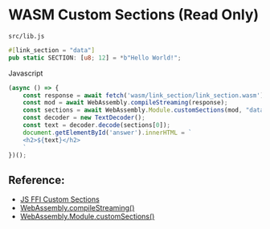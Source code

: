 # WASM Custom Sections (Read Only)

`src/lib.js`
```rust
#[link_section = "data"]
pub static SECTION: [u8; 12] = *b"Hello World!";
```

Javascript
```javascript
(async () => {
    const response = await fetch('wasm/link_section/link_section.wasm');
    const mod = await WebAssembly.compileStreaming(response);
    const sections = await WebAssembly.Module.customSections(mod, "data");
    const decoder = new TextDecoder();
    const text = decoder.decode(sections[0]);
    document.getElementById('answer').innerHTML = `
    <h2>${text}</h2>
    `
})();
```

<div id="answer"></div>

## Reference:
- [JS FFI Custom Sections](https://rustwasm.github.io/docs/book/reference/js-ffi.html#custom-sections)
- [WebAssembly.compileStreaming()](https://developer.mozilla.org/en-US/docs/Web/JavaScript/Reference/Global_Objects/WebAssembly/compileStreaming)
- [WebAssembly.Module.customSections()](https://developer.mozilla.org/en-US/docs/Web/JavaScript/Reference/Global_Objects/WebAssembly/Module/customSections)
<script>
(async () => {
    const response = await fetch('wasm/link_section/link_section.wasm');
    const mod = await WebAssembly.compileStreaming(response);
    const sections = await WebAssembly.Module.customSections(mod, "data");
    const decoder = new TextDecoder();
    const text = decoder.decode(sections[0]);
    console.log({ response, mod, sections })
    document.getElementById('answer').innerHTML = `
    <h2>${text}</h2>
    `
})();
</script>

